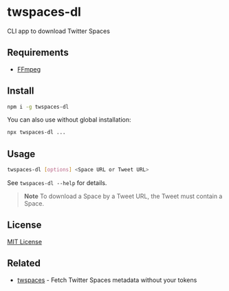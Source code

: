 # twspaces-dl

CLI app to download Twitter Spaces

## Requirements

- [FFmpeg](https://ffmpeg.org/)

## Install

```bash
npm i -g twspaces-dl
```

You can also use without global installation:

```bash
npx twspaces-dl ...
```

## Usage

```bash
twspaces-dl [options] <Space URL or Tweet URL>
```

See `twspaces-dl --help` for details.

> **Note**
> To download a Space by a Tweet URL, the Tweet must contain a Space.

## License

[MIT License](LICENSE)

## Related

- [twspaces](https://github.com/yuseisui/twspaces) - Fetch Twitter Spaces metadata without your tokens
